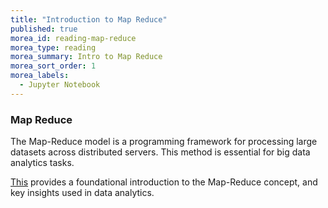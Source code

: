 ```yaml
---
title: "Introduction to Map Reduce" 
published: true
morea_id: reading-map-reduce
morea_type: reading
morea_summary: Intro to Map Reduce
morea_sort_order: 1
morea_labels:
  - Jupyter Notebook
---
```

### Map Reduce

The Map-Reduce model is a programming framework for processing large datasets across distributed servers. This method is essential for big data analytics tasks.

[This](resources/intro_map_reduce.ipyn) provides a foundational introduction to the Map-Reduce concept, and key insights used in data analytics.

<br/>